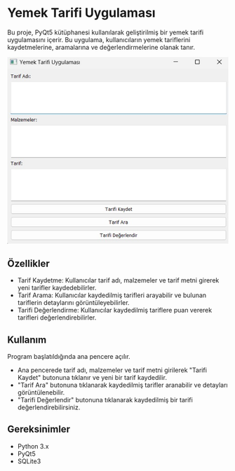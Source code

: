 <h1>Yemek Tarifi Uygulaması</h1>
<p>Bu proje, PyQt5 kütüphanesi kullanılarak geliştirilmiş bir yemek tarifi uygulamasını içerir. Bu uygulama, kullanıcıların yemek tariflerini kaydetmelerine, aramalarına ve değerlendirmelerine olanak tanır.</p>
<img src="YemekTarifiUygulamasi.jpeg"/>
<h2>Özellikler</h2>
<ul>
  <li>Tarif Kaydetme: Kullanıcılar tarif adı, malzemeler ve tarif metni girerek yeni tarifler kaydedebilirler.</li>
  <li>Tarif Arama: Kullanıcılar kaydedilmiş tarifleri arayabilir ve bulunan tariflerin detaylarını görüntüleyebilirler.</li>
  <li>Tarifi Değerlendirme: Kullanıcılar kaydedilmiş tariflere puan vererek tarifleri değerlendirebilirler.</li>
</ul>
<h2>Kullanım</h2>
<p>Program başlatıldığında ana pencere açılır.</p>
<ul>
  <li>Ana pencerede tarif adı, malzemeler ve tarif metni girilerek "Tarifi Kaydet" butonuna tıklanır ve yeni bir tarif kaydedilir.</li>
  <li>"Tarif Ara" butonuna tıklanarak kaydedilmiş tarifler aranabilir ve detayları görüntülenebilir.</li>
  <li>"Tarifi Değerlendir" butonuna tıklanarak kaydedilmiş bir tarifi değerlendirebilirsiniz.</li>
</ul>
<h2>Gereksinimler</h2>
<ul>
  <li>Python 3.x</li>
  <li>PyQt5</li>
  <li>SQLite3</li>
</ul>
